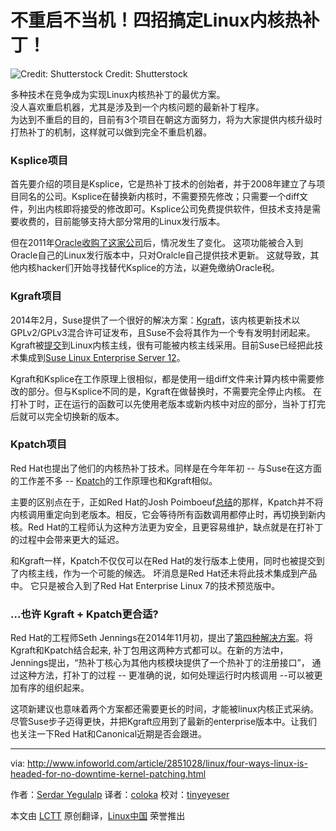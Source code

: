 不重启不当机！四招搞定Linux内核热补丁！
================================================================================
![Credit: Shutterstock](http://images.techhive.com/images/article/2014/10/patch_f-100526950-primary.idge.jpeg)
Credit: Shutterstock

多种技术在竞争成为实现Linux内核热补丁的最优方案。  
没人喜欢重启机器，尤其是涉及到一个内核问题的最新补丁程序。  
为达到不重启的目的，目前有3个项目在朝这方面努力，将为大家提供内核升级时打热补丁的机制，这样就可以做到完全不重启机器。

### Ksplice项目 ###

首先要介绍的项目是Ksplice，它是热补丁技术的创始者，并于2008年建立了与项目同名的公司。Ksplice在替换新内核时，不需要预先修改；只需要一个diff文件，列出内核即将接受的修改即可。Ksplice公司免费提供软件，但技术支持是需要收费的，目前能够支持大部分常用的Linux发行版本。
 
但在2011年[Oracle收购了这家公司][1]后，情况发生了变化。 这项功能被合入到Oracle自己的Linux发行版本中，只对Oralcle自己提供技术更新。 这就导致，其他内核hacker们开始寻找替代Ksplice的方法，以避免缴纳Oracle税。

### Kgraft项目 ###

2014年2月，Suse提供了一个很好的解决方案：[Kgraft][2]，该内核更新技术以GPLv2/GPLv3混合许可证发布，且Suse不会将其作为一个专有发明封闭起来。Kgraft被[提交][3]到Linux内核主线，很有可能被内核主线采用。目前Suse已经把此技术集成到[Suse Linux Enterprise Server 12][4]。
 
Kgraft和Ksplice在工作原理上很相似，都是使用一组diff文件来计算内核中需要修改的部分。但与Ksplice不同的是，Kgraft在做替换时，不需要完全停止内核。 在打补丁时，正在运行的函数可以先使用老版本或新内核中对应的部分，当补丁打完后就可以完全切换新的版本。

### Kpatch项目 ###
 
Red Hat也提出了他们的内核热补丁技术。同样是在今年年初 -- 与Suse在这方面的工作差不多 -- [Kpatch][5]的工作原理也和Kgraft相似。

主要的区别点在于，正如Red Hat的Josh Poimboeuf[总结][6]的那样，Kpatch并不将内核调用重定向到老版本。相反，它会等待所有函数调用都停止时，再切换到新内核。Red Hat的工程师认为这种方法更为安全，且更容易维护，缺点就是在打补丁的过程中会带来更大的延迟。

和Kgraft一样，Kpatch不仅仅可以在Red Hat的发行版本上使用，同时也被提交到了内核主线，作为一个可能的候选。 坏消息是Red Hat还未将此技术集成到产品中。 它只是被合入到了Red Hat Enterprise Linux 7的技术预览版中。

### ...也许 Kgraft + Kpatch更合适? ###

Red Hat的工程师Seth Jennings在2014年11月初，提出了[第四种解决方案][7]。将Kgraft和Kpatch结合起来, 补丁包用这两种方式都可以。在新的方法中，Jennings提出，“热补丁核心为其他内核模块提供了一个热补丁的注册接口”， 通过这种方法，打补丁的过程 -- 更准确的说，如何处理运行时内核调用 --可以被更加有序的组织起来。

这项新建议也意味着两个方案都还需要更长的时间，才能被linux内核正式采纳。尽管Suse步子迈得更快，并把Kgraft应用到了最新的enterprise版本中。让我们也关注一下Red Hat和Canonical近期是否会跟进。


--------------------------------------------------------------------------------

via: http://www.infoworld.com/article/2851028/linux/four-ways-linux-is-headed-for-no-downtime-kernel-patching.html

作者：[Serdar Yegulalp][a]
译者：[coloka](https://github.com/coloka)
校对：[tinyeyeser](https://github.com/tinyeyeser)

本文由 [LCTT](https://github.com/LCTT/TranslateProject) 原创翻译，[Linux中国](http://linux.cn/) 荣誉推出

[a]:http://www.infoworld.com/author/Serdar-Yegulalp/
[1]:http://www.infoworld.com/article/2622437/open-source-software/oracle-buys-ksplice-for-linux--zero-downtime--tech.html
[2]:http://www.infoworld.com/article/2610749/linux/suse-open-sources-live-updater-for-linux-kernel.html
[3]:https://lwn.net/Articles/596854/
[4]:http://www.infoworld.com/article/2838421/linux/suse-linux-enterprise-12-goes-light-on-docker-heavy-on-reliability.html
[5]:https://github.com/dynup/kpatch
[6]:https://lwn.net/Articles/597123/
[7]:http://lkml.iu.edu/hypermail/linux/kernel/1411.0/04020.html
